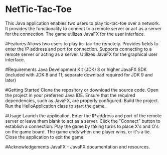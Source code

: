 # NetTic-Tac-Toe
This Java application enables two users to play tic-tac-toe over a network. It provides the functionality to connect to a remote server or act as a server for the connection. The game utilizes JavaFX for the user interface.


#Features
Allows two users to play tic-tac-toe remotely.
Provides fields to enter the IP address and port for connection.
Supports connecting to a remote server or acting as a server.
Utilizes JavaFX for the graphical user interface.

#Requirements
Java Development Kit (JDK) 8 or higher
JavaFX SDK (included with JDK 8 and 11; separate download required for JDK 9 and later)

#Getting Started
Clone the repository or download the source code.
Open the project in your preferred Java IDE.
Ensure that the required dependencies, such as JavaFX, are properly configured.
Build the project.
Run the HelloApplication class to start the game.

#Usage
Launch the application.
Enter the IP address and port of the remote server or leave them blank to act as a server.
Click the "Connect" button to establish a connection.
Play the game by taking turns to place X's and O's on the game board.
The game ends when one player wins, or it's a tie.
Close the application to exit the game.

#Acknowledgements
JavaFX - JavaFX documentation and resources.
